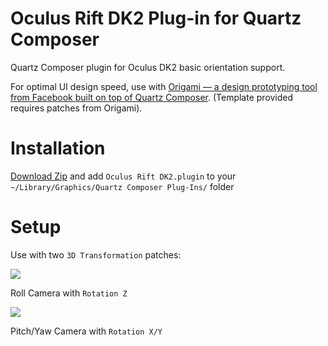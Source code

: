 # Oculus Rift DK2 Plug-in for Quartz Composer
Quartz Composer plugin for Oculus DK2 basic orientation support.

For optimal UI design speed, use with [Origami — a design prototyping tool from Facebook built on top of Quartz Composer](http://facebook.github.io/origami/). (Template provided requires patches from Origami).

# Installation
[Download Zip](https://github.com/tarngerine/oculus-dk2-quartz-composer/archive/master.zip) and add `Oculus Rift DK2.plugin` to your `~/Library/Graphics/Quartz Composer Plug-Ins/` folder

# Setup
Use with two `3D Transformation` patches:

![](https://s3.amazonaws.com/f.cl.ly/items/3n12082b1Z0B0d1m2x02/Image%202015-06-24%20at%2010.37.04%20AM.png)

Roll Camera with `Rotation Z`

![](https://s3.amazonaws.com/f.cl.ly/items/1H263s3u2L0h2Q1s3h0m/Image%202015-06-24%20at%2010.38.13%20AM.png)

Pitch/Yaw Camera with `Rotation X/Y`
